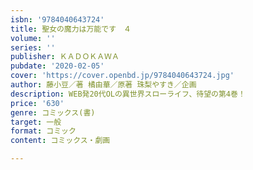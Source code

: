 ```yaml
---
isbn: '9784040643724'
title: 聖女の魔力は万能です　４
volume: ''
series: ''
publisher: ＫＡＤＯＫＡＷＡ
pubdate: '2020-02-05'
cover: 'https://cover.openbd.jp/9784040643724.jpg'
author: 藤小豆／著 橘由華／原著 珠梨やすき／企画
description: WEB発20代OLの異世界スローライフ、待望の第4巻！
price: '630'
genre: コミックス(書)
target: 一般
format: コミック
content: コミックス・劇画

---
```

